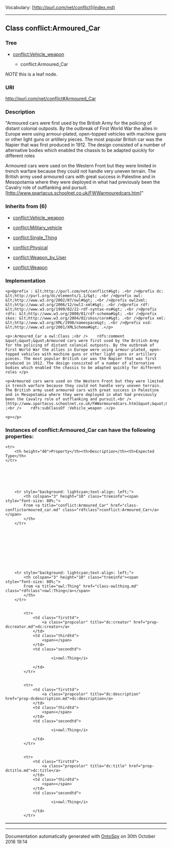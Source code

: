 Vocabulary: [http://purl.com/net/conflict](index.md) 



---	
	




    


## Class conflict:Armoured_Car


### Tree


* [conflict:Vehicle_weapon](class-conflictvehicle_weapon.md)

    * conflict:Armoured_Car





*NOTE* this is a leaf node.


### URI
http://purl.com/net/conflict#Armoured_Car

### Description
&quot;Armoured cars were first used by the British Army for the policing of distant colonial outposts. By the outbreak of First World War the allies in Europe were using armour-plated, open-topped vehicles with machine guns or other light guns or artillery pieces. The most popular British car was the Napier that was first produced in 1912. The design consisted of a number of alternative bodies which enabled the chassis to be adapted quickly for different roles 

Armoured cars were used on the Western Front but they were limited in trench warfare because they could not handle very uneven terrain. The British army used armoured cars with great success in Palestine and in Mesopotamia where they were deployed in what had previously been the Cavalry role of outflanking and pursuit.
[http://www.spartacus.schoolnet.co.uk/FWWarmouredcars.htm]&quot;



### Inherits from (6)

- [conflict:Vehicle_weapon](class-conflictvehicle_weapon.md)

- [conflict:Military_vehicle](class-conflictmilitary_vehicle.md)

- [conflict:Single_Thing](class-conflictsingle_thing.md)

- [conflict:Physical](class-conflictphysical.md)

- [conflict:Weapon_by_User](class-conflictweapon_by_user.md)

- [conflict:Weapon](class-conflictweapon.md)





### Implementation
```
<p>@prefix : &lt;http://purl.com/net/conflict#&gt; .<br />@prefix dc: &lt;http://purl.org/dc/elements/1.1/&gt; .<br />@prefix owl: &lt;http://www.w3.org/2002/07/owl#&gt; .<br />@prefix owl2xml: &lt;http://www.w3.org/2006/12/owl2-xml#&gt; .<br />@prefix rdf: &lt;http://www.w3.org/1999/02/22-rdf-syntax-ns#&gt; .<br />@prefix rdfs: &lt;http://www.w3.org/2000/01/rdf-schema#&gt; .<br />@prefix skos: &lt;http://www.w3.org/2004/02/skos/core#&gt; .<br />@prefix xml: &lt;http://www.w3.org/XML/1998/namespace&gt; .<br />@prefix xsd: &lt;http://www.w3.org/2001/XMLSchema#&gt; .</p>

<p>:Armoured_Car a owl:Class ;<br />    rdfs:comment &quot;&quot;&quot;Armoured cars were first used by the British Army for the policing of distant colonial outposts. By the outbreak of First World War the allies in Europe were using armour-plated, open-topped vehicles with machine guns or other light guns or artillery pieces. The most popular British car was the Napier that was first produced in 1912. The design consisted of a number of alternative bodies which enabled the chassis to be adapted quickly for different roles </p>

<p>Armoured cars were used on the Western Front but they were limited in trench warfare because they could not handle very uneven terrain. The British army used armoured cars with great success in Palestine and in Mesopotamia where they were deployed in what had previously been the Cavalry role of outflanking and pursuit.<br />[http://www.spartacus.schoolnet.co.uk/FWWarmouredcars.htm]&quot;&quot;&quot;^^xsd:string ;<br />    rdfs:subClassOf :Vehicle_weapon .</p>

<p></p>
```




### Instances of conflict:Armoured_Car can have the following properties:

<table border="1" cellspacing="3" cellpadding="5" class="classproperties table-hover ">

    <tr>
        <th height="40">Property</th><th>Description</th><th>Expected Type</th>
    </tr>

          

        
            
        
        <tr style="background: lightcyan;text-align: left;">
            <th colspan="3" height="10" class="treeinfo"><span style="font-size: 80%;">
            From <a title="conflict:Armoured_Car" href="class-conflictarmoured_car.md" class="rdfclass">conflict:Armoured_Car</a></span>
            </th>
        </tr>       

            

        

          

        
            
        
        <tr style="background: lightcyan;text-align: left;">
            <th colspan="3" height="10" class="treeinfo"><span style="font-size: 80%;">
            From <a title="owl:Thing" href="class-owlthing.md" class="rdfclass">owl:Thing</a></span>
            </th>
        </tr>       

            
            <tr>
                <td class="firsttd">
                    <a class="propcolor" title="dc:creator" href="prop-dccreator.md">dc:creator</a>         
                </td>
                <td class="thirdtd">
                    <span></span>
                </td>
                <td class="secondtd">
                    
                        <i>owl:Thing</i>
                    
                </td>
            </tr>

            
            <tr>
                <td class="firsttd">
                    <a class="propcolor" title="dc:description" href="prop-dcdescription.md">dc:description</a>         
                </td>
                <td class="thirdtd">
                    <span></span>
                </td>
                <td class="secondtd">
                    
                        <i>owl:Thing</i>
                    
                </td>
            </tr>

            
            <tr>
                <td class="firsttd">
                    <a class="propcolor" title="dc:title" href="prop-dctitle.md">dc:title</a>         
                </td>
                <td class="thirdtd">
                    <span></span>
                </td>
                <td class="secondtd">
                    
                        <i>owl:Thing</i>
                    
                </td>
            </tr>

            

        

    

</table>













---

Documentation automatically generated with [OntoSpy](http://ontospy.readthedocs.org/ "Open") on 30th October 2016 19:14